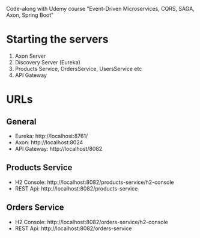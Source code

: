 Code-along with Udemy course "Event-Driven Microservices, CQRS, SAGA, Axon, Spring Boot"

# Starting the servers

1. Axon Server
2. Discovery Server (Eureka)
3. Products Service, OrdersService, UsersService etc
4. API Gateway

# URLs

## General

- Eureka: http://localhost:8761/
- Axon: http://localhost:8024
- API Gateway: http://localhost/8082

## Products Service

- H2 Console: http://localhost:8082/products-service/h2-console
- REST Api: http://localhost:8082/products-service

## Orders Service

- H2 Console: http://localhost:8082/orders-service/h2-console
- REST Api: http://localhost:8082/orders-service
